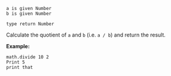 ```thy
a is given Number
b is given Number

type return Number
```

Calculate the quotient of `a` and `b` (i.e. `a / b`) and return the result.

**Example:**

```thy
math.divide 10 2
Print 5
print that
```
